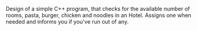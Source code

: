 Design of a simple C++ program, that checks for the available number of rooms, pasta, burger, chicken and noodles in an Hotel.
Assigns one when needed and informs you if you've run out of any.